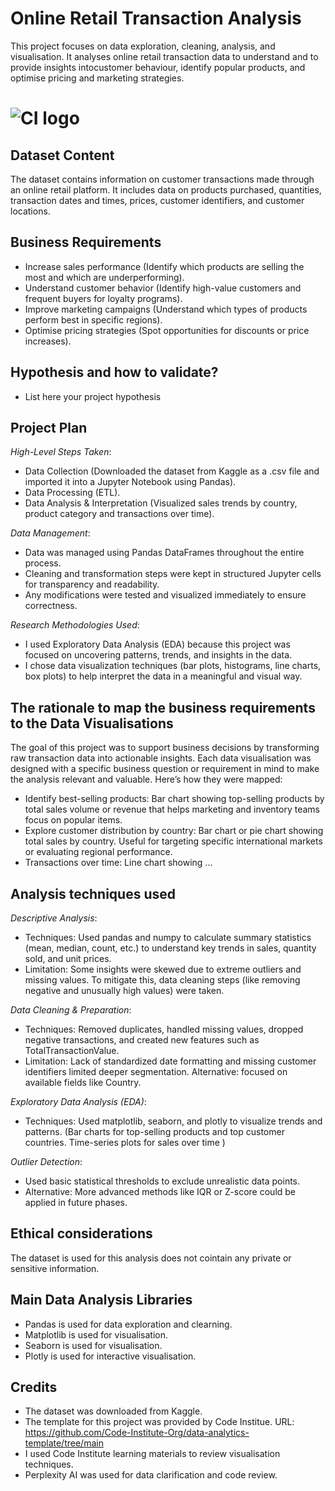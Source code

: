 # Online Retail Transaction Analysis

This project focuses on data exploration, cleaning, analysis, and visualisation. It analyses online retail transaction data to understand and to provide insights intocustomer behaviour, identify popular products, and optimise pricing and marketing strategies.
 
# ![CI logo](https://codeinstitute.s3.amazonaws.com/fullstack/ci_logo_small.png)


## Dataset Content
The dataset contains information on customer transactions made through an online retail platform. It includes data on products purchased, quantities, transaction dates and times, prices, customer identifiers, and customer locations. 

## Business Requirements
* Increase sales performance (Identify which products are selling the most and which are underperforming).
* Understand customer behavior (Identify high-value customers and frequent buyers for loyalty programs).
* Improve marketing campaigns (Understand which types of products perform best in specific regions).
* Optimise pricing strategies (Spot opportunities for discounts or price increases).

## Hypothesis and how to validate?
* List here your project hypothesis

## Project Plan
*High-Level Steps Taken*:
* Data Collection (Downloaded the dataset from Kaggle as a .csv file and imported it into a Jupyter Notebook using Pandas).
* Data Processing (ETL).
* Data Analysis & Interpretation (Visualized sales trends by country, product category and transactions over time).

*Data Management*:
* Data was managed using Pandas DataFrames throughout the entire process.
* Cleaning and transformation steps were kept in structured Jupyter cells for transparency and readability.
* Any modifications were tested and visualized immediately to ensure correctness.

*Research Methodologies Used*:
* I used Exploratory Data Analysis (EDA) because this project was focused on uncovering patterns, trends, and insights in the data.
* I chose data visualization techniques (bar plots, histograms, line charts, box plots) to help interpret the data in a meaningful and visual way.

## The rationale to map the business requirements to the Data Visualisations
The goal of this project was to support business decisions by transforming raw transaction data into actionable insights. Each data visualisation was designed with a specific business question or requirement in mind to make the analysis relevant and valuable. Here’s how they were mapped:
 - Identify best-selling products: 
   Bar chart showing top-selling products by total sales volume or revenue that helps marketing and inventory teams focus on popular items.
 - Explore customer distribution by country:
   Bar chart or pie chart showing total sales by country. Useful for targeting specific international markets or evaluating regional performance.
 - Transactions over time:
   Line chart showing ...

## Analysis techniques used
*Descriptive Analysis*: 
* Techniques: Used pandas and numpy to calculate summary statistics (mean, median, count, etc.) to understand key trends in sales, quantity sold, and unit prices.
* Limitation: Some insights were skewed due to extreme outliers and missing values. To mitigate this, data cleaning steps (like removing negative and unusually high values) were taken.

*Data Cleaning & Preparation*:
* Techniques: Removed duplicates, handled missing values, dropped negative transactions, and created new features such as TotalTransactionValue.
* Limitation: Lack of standardized date formatting and missing customer identifiers limited deeper segmentation. Alternative: focused on available fields like Country.

*Exploratory Data Analysis (EDA)*:
* Techniques: Used matplotlib, seaborn, and plotly to visualize trends and patterns. 
  (Bar charts for top-selling products and top customer countries. Time-series plots for sales over time )

*Outlier Detection*:
* Used basic statistical thresholds to exclude unrealistic data points.
* Alternative: More advanced methods like IQR or Z-score could be applied in future phases.

## Ethical considerations
The dataset is used for this analysis does not cointain any private or sensitive information.

## Main Data Analysis Libraries
* Pandas is used for data exploration and clearning.
* Matplotlib is used for visualisation.
* Seaborn is used for visualisation.
* Plotly is used for interactive visualisation.

## Credits
* The dataset was downloaded from Kaggle.
* The template for this project was provided by Code Institue. URL: https://github.com/Code-Institute-Org/data-analytics-template/tree/main
* I used Code Institute learning materials to review visualisation techniques.
* Perplexity AI was used for data clarification and code review.
